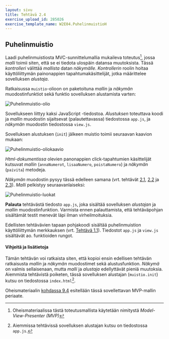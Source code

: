 ```yaml
---
layout: sivu
title: Tehtävä 2.4
exercise_upload_id: 285026
exercise_template_name: W2E04.PuhelinmuistioH
---
```


## Puhelinmuistio

Laadi puhelinmuistiosta MVC-sunnittelumallia mukaileva toteutus[^1], jossa *malli* toimii  siten, että se ei tiedota ulospäin datansa muutoksista. Tässä *kontrolleri* välittää  *mallista* datan *näkymälle*. *Kontrollerin* roolin hoitaa käyttöliittymän painonappien tapahtumakäsittelijät, jotka määrittelee sovelluksen *alustaja*.

Ratkaisussa `muistio`-olioon on paketoituna *mallin* ja *näkymän*  muodostinfunktiot sekä funktio sovelluksen alustamista varten:

[^1]: Oheismateriaalissa tästä toteutusmallista käytetään nimitystä *Model-View-Presenter (MVP)* 

![Puhelinmuistio-olio](../img/muistio_olio_22.png "Puhelinmuistio-olio")

Sovellukseen liittyy kaksi JavaScript -tiedostoa. *Alustuksen* toteuttava koodi ja *mallin* muodostin sijaitsevat (palautettavassa) tiedostossa `app.js`, ja *näkymän* muodostin tiedostossa `view.js`.

 Sovelluksen alustuksen (`init`) jälkeen muistio toimii seuraavan kaavion mukaan: 

![Puhelinmuistio-oliokaavio](../img/olio_kaavio_24.png "Puhelinmuistio-oliokaavio")

*Html-dokumentissa* olevien panonappien click-tapahtumien käsittelijät kutsuvat *mallin* (`annaNumerot`, `lisaaNumero`, `poistaNumero`) ja *näkymän*  (`paivita`) metodeja. 

*Näkymän* muodostin pysyy tässä edelleen samana (vrt. tehtävät [2.1](../tehtava21),  [2.2](../tehtava22) ja [2.3](../tehtava23)). *Malli* pelkistyy seuraavanlaiseksi:

![Puhelinmuistio-luokat](../img/muistio_luokat_24.png "Puhelinmuistio-luokat")

**Palauta** tehtävästä tiedosto `app.js`, joka sisältää sovelluksen *alustajan* ja *mallin* muodostinfunktion. Varmista ennen palauttamista, että tehtäväpohjan sisältämät testit menevät läpi ilman virheilmoituksia.

Edellisten tehtävävien tapaan pohjakoodi sisältää puhelinmuistion  käyttöliittymän merkkauksen (vrt. [Tehtävä 1.1](../../osa1/tehtava11)). Tiedostot `app.js` ja `view.js` sisältävät ao. funktioiden rungot. 

#### Vihjeitä ja lisätietoja

Tämän tehtävän voi ratkaista siten, että kopioi ensin edellisen tehtävän ratkaisusta  *mallin* ja *näkymän* muodostimet sekä alustusfunktion. *Näkymä* on valmis sellaisenaan, mutta *malli* ja *alustaja* edellyttävät pieniä muutoksia. Aiemmista tehtävistä poiketen, tässä sovelluksen alustajan (`muistio.init`) kutsu on tiedostossa `index.html`[^2]. 

[^2]: Aiemmissa tehtävissä sovelluksen alustajan kutsu on tiedostossa `app.js`.

Oheismateriaalin [kohdassa 9.4]({{site.baseurl}}/weso/#9.4-MVC,-MVP,-MVVM,-...) esitellään tässä sovellettavan MVP-mallin periaate.

